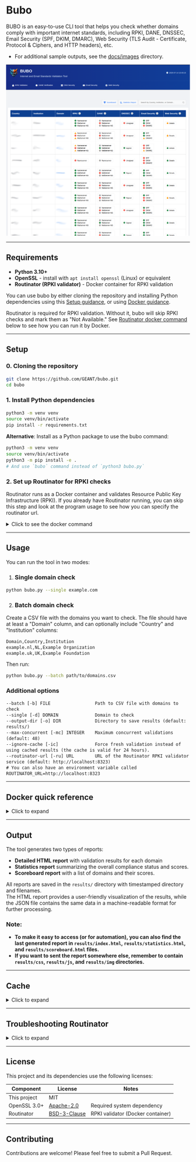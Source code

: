 # Bubo

BUBO is an easy-to-use CLI tool that helps you check whether domains comply with important internet standards, including
RPKI,
DANE,
DNSSEC, Email
Security (SPF,
DKIM, DMARC), Web Security (TLS Audit - Certificate, Protocol & Ciphers, and HTTP headers), etc.

- For additional sample outputs, see the [docs/images](https://github.com/geant/bubo/tree/main/docs/images/) directory.

![Main application interface](docs/images/main.png)

---

## Requirements

- **Python 3.10+**
- **OpenSSL** - install with `apt install openssl` (Linux) or equivalent
- **Routinator (RPKI validator)** - Docker container for RPKI validation

You can use bubo by either cloning the repository and installing Python dependencies using
this [Setup guidance](https://github.com/GEANT/bubo?tab=readme-ov-file#setup), or
using [Docker guidance](https://github.com/GEANT/bubo/tree/main?tab=readme-ov-file#docker-quick-reference).

Routinator is required for RPKI validation. Without it, bubo will skip RPKI checks and mark them as "Not Available." See
[Routinator docker command](https://github.com/GEANT/bubo?tab=readme-ov-file#2-set-up-routinator-for-rpki-checks) below
to see how you can run it by Docker.

___

## Setup

### 0. Cloning the repository

```bash
git clone https://github.com/GEANT/bubo.git
cd bubo
```

### 1. Install Python dependencies

```bash
python3 -m venv venv
source venv/bin/activate
pip install -r requirements.txt

```

**Alternative**: Install as a Python package to use the bubo command:

```bash
python3 -m venv venv
source venv/bin/activate
python3 -m pip install -e .
# And use `bubo` command instead of `python3 bubo.py`
```

### 2. Set up Routinator for RPKI checks

Routinator runs as a Docker container and validates Resource Public Key Infrastructure (RPKI).
If you already have Routinator running, you can skip this step and look at the program usage to see how you can specify
the routinator url.
<details>
<summary>Click to see the docker command</summary>

```bash
# To persist the RPKI cache data you can create a Docker volume and mount it into the container like so:
docker volume create rpki-cache
docker run -d --restart=unless-stopped --name routinator \
    -p 3323:3323 \
    -p 8323:8323 \
    -v rpki-cache:/home/routinator/.rpki-cache \
    nlnetlabs/routinator
```

</details>

___

## Usage

You can run the tool in two modes:

1. ### Single domain check

```bash
python bubo.py --single example.com
```

2. ### Batch domain check

Create a CSV file with the domains you want to check. The file should have at least a "Domain" column, and can
optionally include "Country" and "Institution" columns:

```
Domain,Country,Institution
example.nl,NL,Example Organization
example.uk,UK,Example Foundation
```

Then run:

```bash
python bubo.py --batch path/to/domains.csv
```

### Additional options

```
--batch [-b] FILE                 Path to CSV file with domains to check
--single [-d] DOMAIN              Domain to check
--output-dir [-o] DIR             Directory to save results (default: results/)
--max-concurrent [-mc] INTEGER    Maximum concurrent validations (default: 48)
--ignore-cache [-ic]              Force fresh validation instead of using cached results (the cache is valid for 24 hours).
--routinator-url [-ru] URL        URL of the Routinator RPKI validator service (default: http://localhost:8323)
# You can also have an environment variable called ROUTINATOR_URL=http://localhost:8323
```

___

## Docker quick reference

<details>
<summary>Click to expand</summary>

### Build

```bash
docker build -t bubo .
```

### Single Domain Check

```bash
# Basic usage with persistent cache
docker compose run --rm bubo -d example.com 
```

### Batch Processing

```bash
# For files from external paths
docker compose run --rm -v "/path/to/file/directory:/bubo/input" bubo --batch /bubo/input/domains.csv

# Example with a file path
docker compose run --rm -v "/path/to/file.csv:/bubo/input" bubo --batch /bubo/input/file.csv
```

### Common Options

```bash
# Ignore cache
docker compose run --rm bubo -d example.com --ignore-cache
  
# Custom output directory
# (modify docker-compose.yml volumes: ./custom-dir:/bubo/custom-dir)
docker compose run --rm bubo -d example.com -o custom-dir

# Custom Routinator URL
docker compose run --rm bubo -d example.com -ru http://routinator-host:8323
```

### Alternative: One-time runs without docker-compose.yml

If you prefer not to use a compose file:

```bash
docker volume create bubo_cache
docker run --rm --network host \
  -v "$(pwd)/results:/results" \
  -v bubo_cache:/bubo/cache \
  bubo -d example.com
```

</details>

___

## Output

The tool generates two types of reports:

- **Detailed HTML report** with validation results for each domain
- **Statistics report** summarizing the overall compliance status and scores.
- **Scoreboard report** with a list of domains and their scores.

All reports are saved in the `results/` directory with timestamped directory and filenames.\
The HTML report provides a user-friendly visualization of the results, while the JSON file contains the same data in a
machine-readable format for further processing.

### Note:

- **To make it easy to access (or for automation), you can also find the last generated report in `results/index.html`,
  `results/statistics.html`, and `results/scoreboard.html` files.**
- **If you want to sent the report somewhere else, remember to contain `results/css`, `results/js`, and `results/img`
  directories.**

___

## Cache

<details>
<summary>Click to expand</summary>
By default, results are cached for 24 hours to speed up repeated checks. Use the `--ignore-cache` flag to force fresh
validation.
When using the Docker image, you can create a persistent volume to retain cached data (see the Docker quick reference).
Without a persistent volume, the cache is cleared between runs, so validations are always fresh and `--ignore-cache` is
unnecessary.

- For cipher suites, we use IANA TLS cipher suite recommendations. The cache is valid for 30 days by default. You can
  change this by setting the `IANA_UPDATE_CACHE_DAYS` environment variable in `.env` file or in the shell:
    ```bash
    export IANA_UPDATE_CACHE_DAYS=7
    ```

</details>

___

## Troubleshooting Routinator

<details>
<summary>Click to expand</summary>

In some networks, the routinator container can't connect to the known RPKI repositories on port 873 (
`rsync error: error in socket IO (code 10) at clientserver.c(139) [Receiver=3.4.0]`) . In this case, you can try to use
a different DNS server. For example, you can use Google's DNS server by adding the following argument to the docker run
command:

1. Update Docker's DNS settings by creating or modifying `/etc/docker/daemon.json`:

```json
{
  "dns": [
    "8.8.8.8",
    "8.8.4.4"
  ]
}
```

2. Restart the Docker service:

```bash
sudo systemctl restart docker
```

3. Restart Routinator with explicit DNS settings:

```bash
# Stop and remove the current container
docker stop routinator
docker rm routinator

# Start a new container with Google DNS servers
docker run -d --restart=unless-stopped --name routinator \
    -p 3323:3323 \
    -p 8323:8323 \
    --dns 8.8.8.8 \
    --dns 8.8.4.4 \
    -v rpki-cache:/home/routinator/.rpki-cache \
    nlnetlabs/routinator
```

</details>

___

## License

This project and its dependencies use the following licenses:

| Component    | License                                                                   | Notes                             |
|--------------|---------------------------------------------------------------------------|-----------------------------------|
| This project | MIT                                                                       |                                   |
| OpenSSL 3.0+ | [Apache-2.0](https://github.com/openssl/openssl/blob/master/LICENSE.txt)  | Required system dependency        |
| Routinator   | [BSD-3-Clause](https://github.com/NLnetLabs/routinator/blob/main/LICENSE) | RPKI validator (Docker container) |

___

## Contributing

Contributions are welcome! Please feel free to submit a Pull Request.